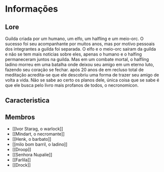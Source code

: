 # Informações

## Lore

Guilda criada por um humano, um elfo, um halfling e um meio-orc. O sucesso foi seu acompanhante por muitos anos, mas por motivo pessoais dos integrantes a guilda foi separada. O elfo e o meio-orc saíram da guilda e não se tem mais noticias sobre eles, apenas o humano e o halfing permaneceram juntos na guilda. Mas em um combate mortal, o halfling ladino morreu em uma batalha onde deixou seu amigo em um eterno luto, fazendo seu coração se fechar. após 20 anos de em recluso total de meditação acredita-se que ele descobriu uma forma de trazer seu amigo de volta a vida. Não se sabe ao certo os planos dele, única coisa que se sabe é que ele busca pelo livro mais profanos de todos, o necronomicon.

## Caracteristica


## Membros

- [[Ivor Starag, o warlock]]
- [[Mindart, o necromante]]
- [[Henk, o barbato]]
- [[milo bom barril, o ladino]]
- [[Droop]]
- [[Senhora Nupalie]]
- [[Farlila]]
- [[Drock]]

